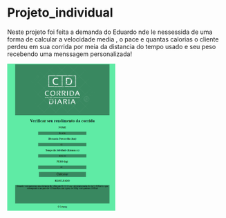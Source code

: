 # Projeto_individual

Neste projeto foi feita a demanda do Eduardo nde le nessessida de uma forma de calcular a velocidade media ,  o pace e quantas calorias o cliente perdeu em sua corrida por meia da distancia do tempo usado e seu peso recebendo uma menssagem personalizada!

<a href="https://eduardoarezendesilva.github.io/Projeto_individual/"><img src=".\tela.PNG" width="250px"></a>
